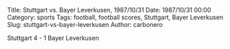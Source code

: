 Title: Stuttgart vs. Bayer Leverkusen, 1987/10/31
Date: 1987/10/31 00:00
Category: sports
Tags: football, football scores, Stuttgart, Bayer Leverkusen
Slug: stuttgart-vs-bayer-leverkusen
Author: carbonero


Stuttgart 4 - 1 Bayer Leverkusen
